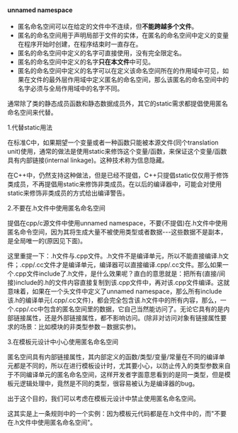 #### unnamed namespace  
- 匿名命名空间可以在给定的文件中不连续，但**不能跨越多个文件**。
- 匿名的命名空间用于声明局部于文件的实体，在匿名的命名空间中定义的变量在程序开始时创建，在程序结束时一直存在。
- 匿名的命名空间中定义的名字可直接使用，没有完全限定名。
- 匿名的命名空间中定义的名字**只在本文件**中可见。
- 匿名的命名空间中定义的名字可以在定义该命名空间所在的作用域中可见，如果在文件的最外层作用域中定义匿名的命名空间，那么该匿名的命名空间中的名字必须与全局作用域中的名字不同。



通常除了类的静态成员函数和静态数据成员外，其它的static需求都提倡使用匿名命名空间来代替。

1.代替static用法

在标准C中，如果期望一个变量或者一种函数只能被本源文件(同个translation unit)使用，通常的做法是使用static来修饰这个变量/函数，来保证这个变量/函数具有内部链接(internal linkage)。这种技术称为信息隐藏。

在C++中，仍然支持这种做法，但是已经不提倡，C++只提倡static仅仅用于修饰类成员，不再提倡用static来修饰非类成员。在以后的编译器中，可能会对使用static来修饰非类成员的方式给出编译警告。

2.不要在.h文件中使用匿名命名空间

提倡在cpp/c源文件中使用unnamed namespace，不要(不提倡)在.h文件中使用匿名命令空间，因为其将生成大量不被使用类型或者数据---这些数据不是副本，是全局唯一的(原因见下面)。

这里重提一下：.h文件与.cpp文件。.h文件不是编译单元，所以不能直接编译.h文件；.cpp/.cc文件才是编译单元，编译器可以直接编译.cpp/.cc文件。那么如果一个.cpp文件include了.h文件，是什么效果呢？直白的意思就是：把所有(直接/间接)include的.h的文件内容直接复制到该.cpp文件中，再对该.cpp文件编译。这就意味着，如果在一个头文件中定义了unnamed namespace，那么所有include该.h的编译单元(.cpp/.cc文件)，都会完全包含该.h文件中的所有内容，那么，一个.cpp/.cc中包含的匿名空间里的数据，它自己当然能访问了。无论它具有的是内部链接属性，还是外部链接属性，都不影响访问。(除非对访问对象有链接属性要求的场景：比如模块的非类型参数－数据实参)。   

3.在模板元设计中小心使用匿名命名空间

匿名空间具有内部链接属性，其内部定义的函数/类型/变量/常量在不同的编译单元都是不同的，所以在进行模板设计时，尤其要小心，以防止传入的类型参数来自于不同编译单元的匿名命名空间，这样开发者字面意思看到的是同一类型，但是模板元逻辑处理中，竟然是不同的类型，很容易被认为是编译器的bug。

出于这个目的，我们可以考虑在模板元设计中禁止使用匿名命名空间。

这其实是上一条规则中的一个实例：因为模板元代码都是在.h文件中的，而"不要在.h文件中使用匿名命名空间"。   